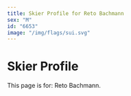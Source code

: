 ```yaml
---
title: Skier Profile for Reto Bachmann
sex: "M"
id: "6653"
image: "/img/flags/sui.svg" 
---
```


# Skier Profile

This page is for: Reto Bachmann.
    